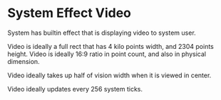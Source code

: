 # System Effect Video

System has builtin effect that is displaying video to system user.

Video is ideally a full rect that has 4 kilo points width, and 2304 points height.
Video is ideally 16:9 ratio in point count, and also in physical dimension.

Video ideally takes up half of vision width when it is viewed in center.

Video ideally updates every 256 system ticks.